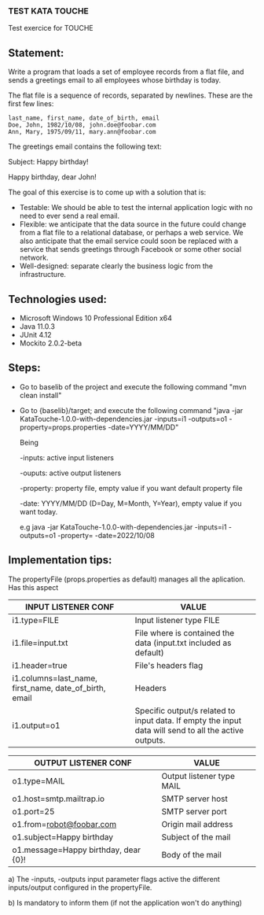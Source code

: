 ### TEST KATA TOUCHE

Test exercice for TOUCHE

## Statement:

Write a program that loads a set of employee records from a flat file,
and sends a greetings email to all employees whose birthday is today.

The flat file is a sequence of records, separated by newlines. These
are the first few lines:

```
last_name, first_name, date_of_birth, email
Doe, John, 1982/10/08, john.doe@foobar.com
Ann, Mary, 1975/09/11, mary.ann@foobar.com
```

The greetings email contains the following text:

Subject: Happy birthday!

Happy birthday, dear John!

The goal of this exercise is to come up with a solution that is:

- Testable: We should be able to test the internal application logic with no need to ever send a real email.
- Flexible: we anticipate that the data source in the future could change from a flat file to a relational database, or perhaps a web service. We also anticipate that the email service could soon be replaced with a service that sends greetings through Facebook or some other social network.
- Well-designed: separate clearly the business logic from the infrastructure.


## Technologies used:

- Microsoft Windows 10 Professional Edition x64
- Java 11.0.3
- JUnit 4.12 
- Mockito 2.0.2-beta

## Steps:

- Go to baselib of the project and execute the following command "mvn clean install"
- Go to {baselib}/target; and execute the following command 
  "java -jar KataTouche-1.0.0-with-dependencies.jar -inputs=i1 -outputs=o1 -property=props.properties -date=YYYY/MM/DD"
  
  Being
  
  -inputs: active input listeners
  
  -ouputs: active output listeners
  
  -property: property file, empty value if you want default property file 
  
  -date: YYYY/MM/DD (D=Day, M=Month, Y=Year), empty value if you want today.
  
  e.g java -jar KataTouche-1.0.0-with-dependencies.jar -inputs=i1 -outputs=o1 -property= -date=2022/10/08

## Implementation tips:

The propertyFile (props.properties as default) manages all the aplication. Has this aspect 


|INPUT LISTENER CONF|VALUE|
|-------------------|-----|
|i1.type=FILE|Input listener type FILE|
|i1.file=input.txt| File where is contained the data (input.txt included as default)|
|i1.header=true| File's headers flag|	
|i1.columns=last_name, first_name, date_of_birth, email| Headers|
|i1.output=o1| Specific output/s related to input data. If empty the input data will send to all the active outputs.|


|OUTPUT LISTENER CONF|VALUE|
|--------------------|-----|
|o1.type=MAIL| Output listener type MAIL|   
|o1.host=smtp.mailtrap.io| SMTP server host|
|o1.port=25| SMTP server port|
|o1.from=robot@foobar.com| Origin mail address|
|o1.subject=Happy birthday| Subject of the mail|
|o1.message=Happy birthday, dear {0}!| Body of the mail|


a) The -inputs, -outputs input parameter flags active the different inputs/output configured in the propertyFile. 

b) Is mandatory to inform them (if not the application won't do anything)


